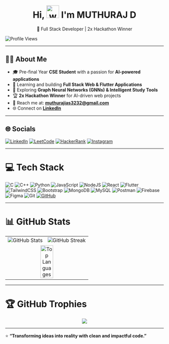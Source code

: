 <h1 align="center">
  Hi, <img src="https://user-images.githubusercontent.com/18350557/176309783-0785949b-9127-417c-8b55-ab5a4333674e.gif" alt="waving hand" width="40" height="40" />
  I'm MUTHURAJ D
</h1>

<p align="center">🚀 Full Stack Developer | 2x Hackathon Winner</p>

![Profile Views](https://komarev.com/ghpvc/?username=Muthuraj-coder&color=ff69b4&style=for-the-badge)

---

## 👨‍💻 About Me
- 🎓 Pre-final Year **CSE Student** with a passion for **AI-powered applications**  
- 🌱 Learning and building **Full Stack Web & Flutter Applications**  
- 🤖 Exploring **Graph Neural Networks (GNNs) & Intelligent Study Tools**  
- 🏆 **2x Hackathon Winner** for AI-driven web projects  
- 📧 Reach me at: **[muthurajias3232@gmail.com](mailto:muthurajias3232@gmail.com)**  
- 🌐 Connect on **[LinkedIn](https://www.linkedin.com/in/muthu-raj-d-399550325/)**  

---

## 🌐 Socials
[![LinkedIn](https://img.shields.io/badge/LinkedIn-%230077B5.svg?logo=linkedin&logoColor=white)](https://linkedin.com/in/muthu-raj-d-399550325/) 
[![LeetCode](https://img.shields.io/badge/LeetCode-%23FFA116.svg?logo=leetcode&logoColor=white)](https://leetcode.com/u/MuthurajCoder/) 
[![HackerRank](https://img.shields.io/badge/HackerRank-%232EC866.svg?logo=hackerrank&logoColor=white)](https://www.hackerrank.com/profile/muthurajd_23cse) 
[![Instagram](https://img.shields.io/badge/Instagram-%23E4405F.svg?logo=Instagram&logoColor=white)](https://instagram.com/)

---

# 💻 Tech Stack
![C](https://img.shields.io/badge/c-%2300599C.svg?style=flat&logo=c&logoColor=white) 
![C++](https://img.shields.io/badge/c++-%2300599C.svg?style=flat&logo=c%2B%2B&logoColor=white) 
![Python](https://img.shields.io/badge/python-3670A0?style=flat&logo=python&logoColor=ffdd54) 
![JavaScript](https://img.shields.io/badge/javascript-%23323330.svg?style=flat&logo=javascript&logoColor=%23F7DF1E) 
![NodeJS](https://img.shields.io/badge/node.js-6DA55F?style=flat&logo=node.js&logoColor=white) 
![React](https://img.shields.io/badge/react-%2320232a.svg?style=flat&logo=react&logoColor=%2361DAFB) 
![Flutter](https://img.shields.io/badge/flutter-%2302569B.svg?style=flat&logo=flutter&logoColor=white) 
![TailwindCSS](https://img.shields.io/badge/tailwindcss-%2338B2AC.svg?style=flat&logo=tailwind-css&logoColor=white) 
![Bootstrap](https://img.shields.io/badge/bootstrap-%23563D7C.svg?style=flat&logo=bootstrap&logoColor=white) 
![MongoDB](https://img.shields.io/badge/MongoDB-%234ea94b.svg?style=flat&logo=mongodb&logoColor=white) 
![MySQL](https://img.shields.io/badge/mysql-%2300f.svg?style=flat&logo=mysql&logoColor=white) 
![Postman](https://img.shields.io/badge/Postman-FF6C37?style=flat&logo=postman&logoColor=white) 
![Firebase](https://img.shields.io/badge/firebase-%23039BE5.svg?style=flat&logo=firebase) 
![Figma](https://img.shields.io/badge/figma-%23F24E1E.svg?style=flat&logo=figma&logoColor=white) 
![Git](https://img.shields.io/badge/git-%23F05033.svg?style=flat&logo=git&logoColor=white)
[![GitHub](https://img.shields.io/badge/github-%23121011.svg?style=flat&logo=github&logoColor=white)](https://github.com/Muthuraj-coder)

---

# 📊 GitHub Stats
<table>
  <tr>
    <td>
      <img src="https://github-readme-stats.vercel.app/api?username=Muthuraj-coder&theme=radical&hide_border=false&include_all_commits=true&count_private=true" alt="GitHub Stats" />
    </td>
    <td>
      <img src="https://github-readme-streak-stats.herokuapp.com/?user=Muthuraj-coder&theme=radical&hide_border=false" alt="GitHub Streak" />
    </td>
  </tr>
  <tr>
    <td colspan="2" align="center">
      <img src="https://github-readme-stats.vercel.app/api/top-langs/?username=Muthuraj-coder&theme=radical&hide_border=false&layout=compact" alt="Top Languages" width="40%"/>
    </td>
  </tr>
</table>

---

# 🏆 GitHub Trophies
<p align="center">
  <img src="https://github-profile-trophy.vercel.app/?username=Muthuraj-coder&theme=radical&no-frame=false&no-bg=false&margin-w=15&margin-h=15" />
</p>

---

⭐ **“Transforming ideas into reality with clean and impactful code.”**
